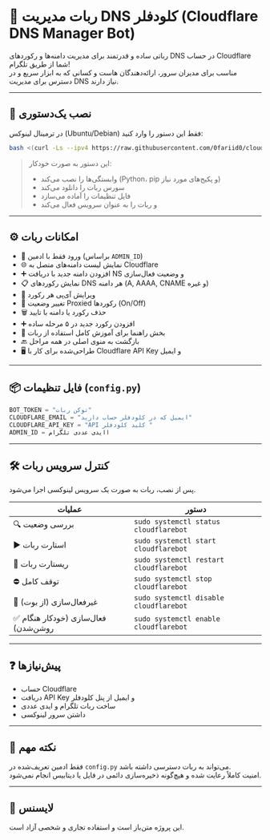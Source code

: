 
# 🤖 ربات مدیریت DNS کلودفلر (Cloudflare DNS Manager Bot)

رباتی ساده و قدرتمند برای مدیریت دامنه‌ها و رکوردهای DNS در حساب Cloudflare شما از طریق تلگرام!  
مناسب برای مدیران سرور، ارائه‌دهندگان هاست و کسانی که به ابزار سریع و در دسترس برای مدیریت DNS نیاز دارند.

---

## 🚀 نصب یک‌دستور‌ی

در ترمینال لینوکس (Ubuntu/Debian) فقط این دستور را وارد کنید:

```bash
bash <(curl -Ls --ipv4 https://raw.githubusercontent.com/0fariid0/cloudflare_dns_bot/main/setup.sh)
```

> این دستور به صورت خودکار:
> - وابستگی‌ها را نصب می‌کند (Python، pip و پکیج‌های مورد نیاز)
> - سورس ربات را دانلود می‌کند
> - فایل تنظیمات را آماده می‌سازد
> - و ربات را به عنوان سرویس فعال می‌کند

---

## ⚙️ امکانات ربات

- 🔐 ورود فقط با ادمین (براساس `ADMIN_ID`)
- 🌐 نمایش لیست دامنه‌های متصل به Cloudflare
- ➕ افزودن دامنه جدید با دریافت NS و وضعیت فعال‌سازی
- 📋 نمایش رکوردهای DNS هر دامنه (A, AAAA, CNAME و غیره)
- 📝 ویرایش آی‌پی هر رکورد
- 🔄 تغییر وضعیت Proxied رکوردها (On/Off)
- 🗑 حذف رکورد یا دامنه با تایید
- ➕ افزودن رکورد جدید در ۵ مرحله ساده
- 📘 بخش راهنما برای آموزش کامل استفاده از ربات
- 🔙 بازگشت به منوی اصلی در همه مراحل
- 🖥 طراحی‌شده برای کار با Cloudflare API Key و ایمیل


---

## 📦 فایل تنظیمات (`config.py`)

```python
BOT_TOKEN = "توکن ربات" 
CLOUDFLARE_EMAIL = "ایمیل که در کلودفلر حساب دارید"
CLOUDFLARE_API_KEY = "API کلید کلودفلر "
ADMIN_ID = اایدی عددی تلگرام 

```

---

## 🛠️ کنترل سرویس ربات

پس از نصب، ربات به صورت یک سرویس لینوکسی اجرا می‌شود.

| عملیات | دستور |
|--------|--------|
| 🔍 بررسی وضعیت | `sudo systemctl status cloudflarebot` |
| ▶️ استارت ربات | `sudo systemctl start cloudflarebot` |
| 🔄 ریستارت ربات | `sudo systemctl restart cloudflarebot` |
| ⛔️ توقف کامل | `sudo systemctl stop cloudflarebot` |
| 🚫 غیرفعال‌سازی (از بوت) | `sudo systemctl disable cloudflarebot` |
| ✅ فعال‌سازی (خودکار هنگام روشن‌شدن) | `sudo systemctl enable cloudflarebot` |

---

## ❓ پیش‌نیازها

- حساب Cloudflare
- دریافت API Key و ایمیل از پنل کلودفلر
- ساخت ربات تلگرام و ایدی عددی
- داشتن سرور لینوکسی 

---

## 📎 نکته مهم

فقط ادمین تعریف‌شده در `config.py` می‌تواند به ربات دسترسی داشته باشد.  
امنیت کاملاً رعایت شده و هیچ‌گونه ذخیره‌سازی دائمی در فایل یا دیتابیس انجام نمی‌شود.

---


## 🧾 لایسنس

این پروژه متن‌باز است و استفاده تجاری و شخصی آزاد است.
